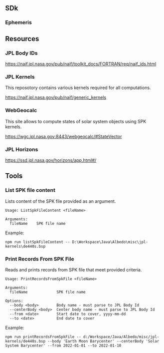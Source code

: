## SDk

### Ephemeris

## Resources

### JPL Body IDs
https://naif.jpl.nasa.gov/pub/naif/toolkit_docs/FORTRAN/req/naif_ids.html

### JPL Kernels
This reposotory contains various kernels required for all computations.

https://naif.jpl.nasa.gov/pub/naif/generic_kernels

### WebGeocalc
This site allows to compute states of solar system objects using SPK kernels.

https://wgc.jpl.nasa.gov:8443/webgeocalc/#StateVector

### JPL Horizons

https://ssd.jpl.nasa.gov/horizons/app.html#/

## Tools

### List SPK file content

Lists content of the SPK file provided as an argument.

```
Usage: ListSpkFileContent <fileName>

Arguments:
  fileName    SPK file name
```

Example:
```
npm run listSpkFileContent -- D:\Workspace\Java\Albedo\misc\jpl-kernels\de440s.bsp
```

### Print Records From SPK File

Reads and prints records from SPK file that meet provided criteria.

```
Usage: PrintRecordsFromSpkFile <fileName>

Arguments:
  fileName             SPK file name

Options:
  --body <body>        Body name - must parse to JPL Body Id
  --centerBody <body>  Center body name - must parse to JPL Body Id
  --from <date>        Start date to cover, yyyy-mm-dd
  --to <date>          End date to cover
```

Example:
```
npm run printRecordsFromSpkFile -- d:/Workspace/Java/Albedo/misc/jpl-kernels/de440s.bsp --body 'Earth Moon Barycenter' --centerBody 'Solar System Barycenter' --from 2022-01-01 --to 2022-01-10
```